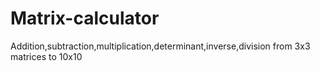 # Matrix-calculator
Addition,subtraction,multiplication,determinant,inverse,division from 3x3 matrices to 10x10
